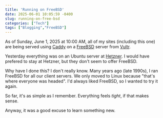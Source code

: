 ```yaml
---
title: 'Running on FreeBSD'
date: 2025-06-01 10:05:59 -0400
slug: running-on-free-bsd
categories: ["Tech"]
tags: ["Blogging","FreeBSD"]
---
```


As of Sunday, June 1, 2025 at 10:00 AM, all of my sites (including this one) are being served using [Caddy](http://caddyserver.com) on a [FreeBSD](https://www.freebsd.org) server from [Vultr](http://vultr.com).

Yesterday everything was on an Ubuntu server at [Hetzner](http://hetzner.com). I would have prefered to stay at Hetzner, but they don't seem to offer FreeBSD.

Why have I done this? I don't really know. Many years ago (late 1990s), I ran FreeBSD for all our client servers. We only moved to Linux because "that's where everyone was headed". I'd always liked FreeBSD, so I wanted to try it again.

So far, it's as simple as I remember. Everything feels _tight_, if that makes sense.

Anyway, it was a good excuse to learn something new.

